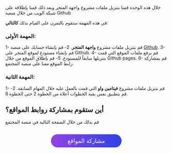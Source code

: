 خلال هذه الوحدة قمنا بتنزيل ملفات مشروع واجهة المتجر وبعد ذلك قمنا بإطلاقة على شبكة الويب من خلال منصة Github

في هذه المهمة ستقوم بالتمرن على القيام بذلك **كالتالي**:

### المهمة الأولى:

1- قم بتنزيل ملفات مشروع **واجهة المتجر**.
2- قم بإنشاء حسابك على منصة [Github](https://github.com/join?source=header-home).
3- قم بإنشاء مستودع لموقع المتجر على Github.
4- قم برفع ملفات الموقع التي قمت بتنزيلها سابقاً للمستودع.
5- قم بإطلاق الموقع من خلال Github pages.
6- قم بمشاركة رابط الموقع معنا على منصة المجتمع.

### المهمة الثانية:
1- قم بتنزيل ملفات مشروع **فيتامين واو** التي قمت بالعمل عليه خلال المهام السابقة.
2- قم بتطبيق نفس بقية الخطوات أعلاة من الخطوة 2 حتى الخطوة 6.


## أين ستقوم بمشاركة روابط المواقع؟
قم بذلك من خلال الصفحة التالية في منصة المجتمع

<a href="https://forums.coretabs.net/t/مشاركة-حلول-إطلاق-المواقع/1384" style="display: block; width: 200px; background-color: #5355e8; background-image:linear-gradient(to left, #2d43e7, #9042e8); color:#fff; padding: 10px; margin: 30px auto; border-radius:100px; text-decoration: none; font-size: 18px; text-align: center;" target="_blank">مشاركة المواقع</a>

